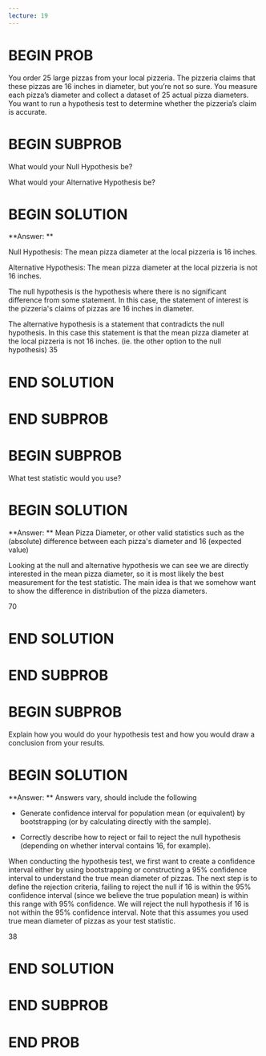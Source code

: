 ```yaml
---
lecture: 19
---
```


# BEGIN PROB

You order 25 large pizzas from your local pizzeria. The pizzeria claims that these pizzas are 16 inches in diameter, but you’re not so sure. You measure each pizza’s diameter and collect a dataset of 25 actual pizza diameters. You want to run a hypothesis test to determine whether the pizzeria’s claim is accurate.

# BEGIN SUBPROB

What would your Null Hypothesis be?

What would your Alternative Hypothesis be?

# BEGIN SOLUTION

**Answer: ** 

Null Hypothesis: The mean pizza diameter at the local pizzeria is 16 inches.

Alternative Hypothesis: The mean pizza diameter at the local pizzeria is not 16 inches.

The null hypothesis is the hypothesis where there is no significant difference from some statement.
In this case, the statement of interest is the pizzeria's claims of pizzas are 16 inches in diameter.

The alternative hypothesis is a statement that contradicts the null hypothesis. In this case this statement
is that the mean pizza diameter at the local pizzeria is not 16 inches. (ie. the other option to the null hypothesis)
<average>35</average>
# END SOLUTION

# END SUBPROB

# BEGIN SUBPROB

What test statistic would you use?

# BEGIN SOLUTION

**Answer: ** Mean Pizza Diameter, or other valid statistics such as the (absolute) difference between each pizza's diameter and 16 (expected value)

Looking at the null and alternative hypothesis we can see we are directly interested in the mean pizza diameter, so it is most 
likely the best measurement for the test statistic. The main idea is that we somehow want to show the difference in distribution of the pizza diameters.

<average>70</average>
# END SOLUTION

# END SUBPROB

# BEGIN SUBPROB

Explain how you would do your hypothesis test and how you would draw a conclusion from your results.

# BEGIN SOLUTION

**Answer: ** Answers vary, should include the following

- Generate confidence interval for population mean (or equivalent) by bootstrapping (or by calculating directly with the sample).

- Correctly describe how to reject or fail to reject the null hypothesis (depending on whether interval contains 16, for example).

When conducting the hypothesis test, we first want to create a confidence interval either by using bootstrapping or constructing a 95% confidence
interval to understand the true mean diameter of pizzas. The next step is to define the rejection criteria,
failing to reject the null if 16 is within the 95% confidence interval (since we believe the true population mean) is within 
this range with 95% confidence. We will reject the null hypothesis if 16 is not within the 95% confidence interval. Note that
this assumes you used true mean diameter of pizzas as your test statistic. 

<average>38</average>
# END SOLUTION

# END SUBPROB


# END PROB
